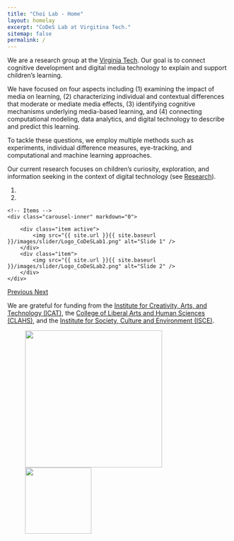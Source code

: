 ```yaml
---
title: "Choi Lab - Home"
layout: homelay
excerpt: "CoDeS Lab at Virgitina Tech."
sitemap: false
permalink: /
---
```


We are a research group at the [Virginia Tech](https://vt.edu/). Our goal is to connect cognitive development and digital media technology to explain and support children’s learning.

We have focused on four aspects including (1) examining the impact of media on learning, (2) characterizing individual and contextual differences that moderate or mediate media effects, (3) identifying cognitive mechanisms underlying media-based learning, and (4) connecting computational modeling, data analytics, and digital technology to describe and predict this learning.

To tackle these questions, we employ multiple methods such as experiments, individual difference measures, eye-tracking, and computational and machine learning approaches.

Our current research focuses on children’s curiosity, exploration, and information seeking in the context of digital technology (see [Research](http://kchoi.org/research/)).
 
<div markdown="0" id="carousel" class="carousel slide" data-ride="carousel" data-interval="5000" data-pause="hover" >
    <!-- Menu -->
    <ol class="carousel-indicators">
        <li data-target="#carousel" data-slide-to="0" class="active"></li>
        <li data-target="#carousel" data-slide-to="1"></li>
    </ol>

    <!-- Items -->
    <div class="carousel-inner" markdown="0">

        <div class="item active">
            <img src="{{ site.url }}{{ site.baseurl }}/images/slider/Logo_CoDeSLab1.png" alt="Slide 1" />
        </div>
        <div class="item">
            <img src="{{ site.url }}{{ site.baseurl }}/images/slider/Logo_CoDeSLab2.png" alt="Slide 2" />
        </div>
    </div> 
  <a class="left carousel-control" href="#carousel" role="button" data-slide="prev">
    <span class="glyphicon glyphicon-chevron-left" aria-hidden="true"></span>
    <span class="sr-only">Previous</span>
  </a>
  <a class="right carousel-control" href="#carousel" role="button" data-slide="next">
    <span class="glyphicon glyphicon-chevron-right" aria-hidden="true"></span>
    <span class="sr-only">Next</span>
  </a>
</div>


We are grateful for funding from the [Institute for Creativity, Arts, and Technology (ICAT)](https://icat.vt.edu/), the [College of Liberal Arts and Human Sciences (CLAHS)](https://liberalarts.vt.edu/), and the [Institute for Society, Culture and Environment (ISCE)](https://www.isce.vt.edu/).

<figure class="fourth">
  <!--img src="//www.assets.cms.vt.edu/images/Standard/Standard_RGB.svg" style="width: 130px"-->
  <img src="{{ site.url }}{{ site.baseurl }}/images/logopic/Logo_ICAT.png" style="width: 310px">
  <img src="{{ site.url }}{{ site.baseurl }}/images/logopic/Logo_CLAHS.png" style="width: 150px">
</figure>

